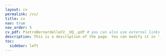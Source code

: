 ```yaml
---
layout: cv
permalink: /cv/
title: cv
nav: true
nav_order: 5
cv_pdf: PietroBernardelleCV__UQ_.pdf # you can also use external links here
description: This is a description of the page. You can modify it in '_pages/cv.md'. You can also change or remove the top pdf download button.
toc:
  sidebar: left
---
```

